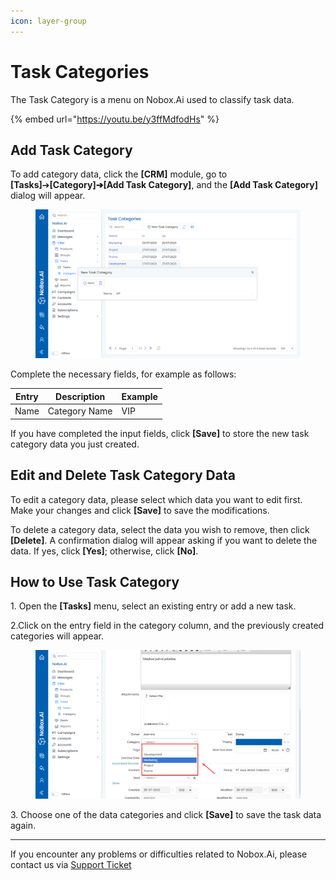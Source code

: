 ```yaml
---
icon: layer-group
---
```


# Task Categories

The Task Category is a menu on Nobox.Ai used to classify task data.

{% embed url="https://youtu.be/y3ffMdfodHs" %}

## Add Task Category

To add category data, click the **\[CRM]** module, go to **\[Tasks]**➔**\[Category]➔\[Add Task Category]**, and the **\[Add Task Category]** dialog will appear.

<figure><img src="../../.gitbook/assets/New Category.png" alt=""><figcaption></figcaption></figure>

Complete the necessary fields, for example as follows:

| Entry | Description   | Example |
| ----- | ------------- | ------- |
| Name  | Category Name | VIP     |

If you have completed the input fields, click **\[Save]** to store the new task category data you just created.

## **Edit and Delete Task Category Data**

To edit a category data, please select which data you want to edit first. Make your changes and click **\[Save]** to save the modifications.

To delete a category data, select the data you wish to remove, then click **\[Delete]**. A confirmation dialog will appear asking if you want to delete the data. If yes, click **\[Yes]**; otherwise, click **\[No]**.

## How to Use Task Category

1\. Open the **\[Tasks]** menu, select an existing entry or add a new task.

2.Click on the entry field in the category column, and the previously created categories will appear.

<figure><img src="../../.gitbook/assets/Penggunaan Category.png" alt=""><figcaption></figcaption></figure>

3\. Choose one of the data categories and click **\[Save]** to save the task data again.

***

If you encounter any problems or difficulties related to Nobox.Ai, please contact us via [Support Ticket](https://crm.nobox.ai/clients/tickets)
